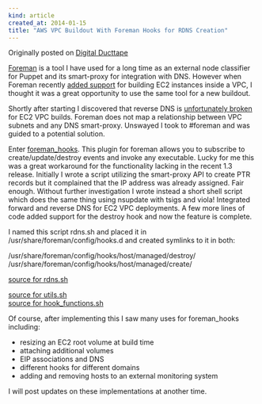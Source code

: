```yaml
--- 
kind: article
created_at: 2014-01-15 
title: "AWS VPC Buildout With Foreman Hooks for RDNS Creation"
---
```

Originally posted on [Digital Ducttape](http://digital-ducttape.com/2013/10/23/aws-vpc-buildout-with-foreman_hooks-for-rdns-creation/)

[Foreman](http://theforeman.org/) is a tool I have used for a long time as an external node classifier for Puppet and its smart-proxy for integration with DNS. However when Foreman recently [added support](http://projects.theforeman.org/issues/1871) for building EC2 instances inside a VPC, I thought it was a great opportunity to use the same tool for a new buildout.

Shortly after starting I discovered that reverse DNS is [unfortunately broken](http://projects.theforeman.org/issues/3166) for EC2 VPC builds. Foreman does not map a relationship between VPC subnets and any DNS smart-proxy. Unswayed I took to #foreman and was guided to a potential solution.
<!-- more -->

Enter [foreman_hooks](https://github.com/theforeman/foreman_hooks). This plugin for foreman allows you to subscribe to create/update/destroy events and invoke any executable. Lucky for me this was a great workaround for the functionality lacking in the recent 1.3 release. Initially I wrote a script utilizing the smart-proxy API to create PTR records but it complained that the IP address was already assigned. Fair enough. Without further investigation I wrote instead a short shell script which does the same thing using nsupdate with tsigs and viola! Integrated forward and reverse DNS for EC2 VPC deployments. A few more lines of code added support for the destroy hook and now the feature is complete.

I named this script rdns.sh and placed it in /usr/share/foreman/config/hooks.d and created symlinks to it in both:

/usr/share/foreman/config/hooks/host/managed/destroy/  
/usr/share/foreman/config/hooks/host/managed/create/

[source for rdns.sh](https://gist.github.com/ddoc/8447483)  
<script src="https://gist.github.com/ddoc/8447483.js"></script>
[source for utils.sh](https://gist.github.com/ddoc/8446722)  
[source for hook_functions.sh](https://github.com/theforeman/foreman_hooks/blob/master/examples/hook_functions.sh)

Of course, after implementing this I saw many uses for foreman_hooks including:

* resizing an EC2 root volume at build time
* attaching additional volumes
* EIP associations and DNS
* different hooks for different domains
* adding and removing hosts to an external monitoring system

I will post updates on these implementations at another time.
